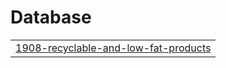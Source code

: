 # Database
|  |
| ------- |
| [1908-recyclable-and-low-fat-products](https://github.com/jace-han/leetcode/tree/master/1908-recyclable-and-low-fat-products) |

